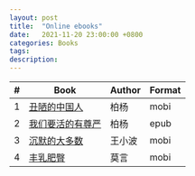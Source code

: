 ```yaml
---
layout: post
title:  "Online ebooks"
date:   2021-11-20 23:00:00 +0800
categories: Books
tags:
description: 
---
```



  #|Book                                                     |Author |Format 
---|---------------------------------------------------------|-------|------
  1|[丑陋的中国人](https://jp1lib.org/book/5608627/253cba)     |柏杨    |mobi
  2|[我们要活的有尊严](https://jp1lib.org/book/17813025/b7be96) |柏杨    |epub
  3|[沉默的大多数](https://jp1lib.org/book/7229399/dd732e)      |王小波  |mobi
  4|[丰乳肥臀](https://jp1lib.org/book/16572707/dcdbf2)        |莫言    |mobi
  
